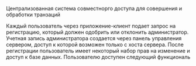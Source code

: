 Централизованная система совместнорго доступа для совершения и обработки транзаций

Каждый пользователь через приложение-клиент подает запрос на регистрацию, который должен одобрить или отклонить администратор. Учетная запись администратора создается через панель управления сервером, доступ к которой возможен только с хоста сервера.
После регистрации пользователь имеет некоторый набор прав на изменение и доступ к базе данных. Пользователю доступен следующий функциональ 
